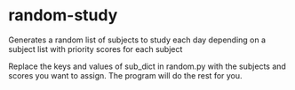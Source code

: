 # random-study
Generates a random list of subjects to study each day depending on a subject list with priority scores for each subject

Replace the keys and values of sub_dict in random.py with the subjects and scores you want to assign. The program will do the rest for you.
